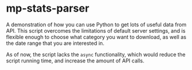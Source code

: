 # mp-stats-parser
A demonstration of how you can use Python to get lots of useful data from API. This script overcomes the limitations 
of default server settings, and is flexible enough to choose what category you want to download, 
as well as the date range that you are interested in.

As of now, the script lacks the `async` functionality, which would reduce the script running time, and increase the amount of API calls.
